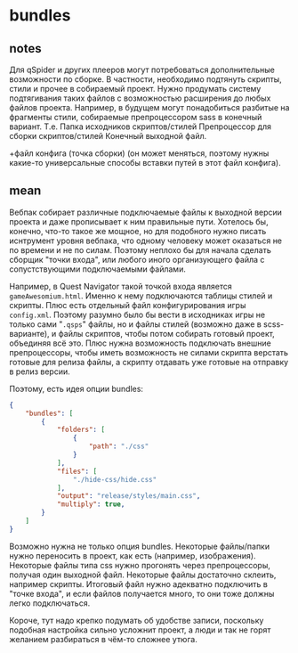 # bundles
## notes

Для qSpider и других плееров могут потребоваться дополнительные возможности по сборке. В частности, необходимо подтянуть скрипты, стили и прочее в собираемый проект. Нужно продумать систему подтягивания таких файлов с возможностью расширения до любых файлов проекта. Например, в будущем могут понадобиться разбитые на фрагменты стили, собираемые препроцессором sass в конечный вариант. Т.е. 
Папка исходников скриптов/стилей
Препроцессор для сборки скриптов/стилей
Конечный выходной файл.

+файл конфига (точка сборки) (он может меняться, поэтому нужны какие-то универсальные способы вставки путей в этот файл конфига).

## mean

Вебпак собирает различные подключаемые файлы к выходной версии проекта и даже прописывает к ним правильные пути. Хотелось бы, конечно, что-то такое же мощное, но для подобного нужно писать иснтрумент уровня вебпака, что одному человеку может оказаться не по времени и не по силам. Поэтому неплохо бы для начала сделать сборщик "точки входа", или любого иного организующего файла с сопустствующими подключаемыми файлами.

Например, в Quest Navigator такой точкой входа является `gameAwesomium.html`. Именно к нему подключаются таблицы стилей и скрипты. Плюс есть отдельный файл конфигурирования игры `config.xml`. Поэтому разумно было бы вести в исходниках игры не только сами "`.qsps`" файлы, но и файлы стилей (возможно даже в scss-варианте), и файлы скриптов, чтобы потом собирать готовый проект, объединяя всё это. Плюс нужна возможность подключать внешние препроцессоры, чтобы иметь возможность не силами скрипта верстать готовые для релиза файлы, а скрипту отдавать уже готовые на отправку в релиз версии.

Поэтому, есть идея опции bundles:

```json
{
	"bundles": [
		{
			"folders": [
				{
					"path": "./css"
				}
			],
			"files": [
				"./hide-css/hide.css"
			],
			"output": "release/styles/main.css",
			"multiply": true,
		}
	]
}
```

Возможно нужна не только опция bundles. Некоторые файлы/папки нужно переносить в проект, как есть (например, изображения). Некоторые файлы типа css нужно прогонять через препроцессоры, получая один выходной файл. Некоторые файлы достаточно склеить, например скрипты. Итоговый файл нужно адекватно подключить в "точке входа", и если файлов получается много, то они тоже должны легко подключаться.

Короче, тут надо крепко подумать об удобстве записи, поскольку подобная настройка сильно усложнит проект, а люди и так не горят желанием разбираться в чём-то сложнее утюга.